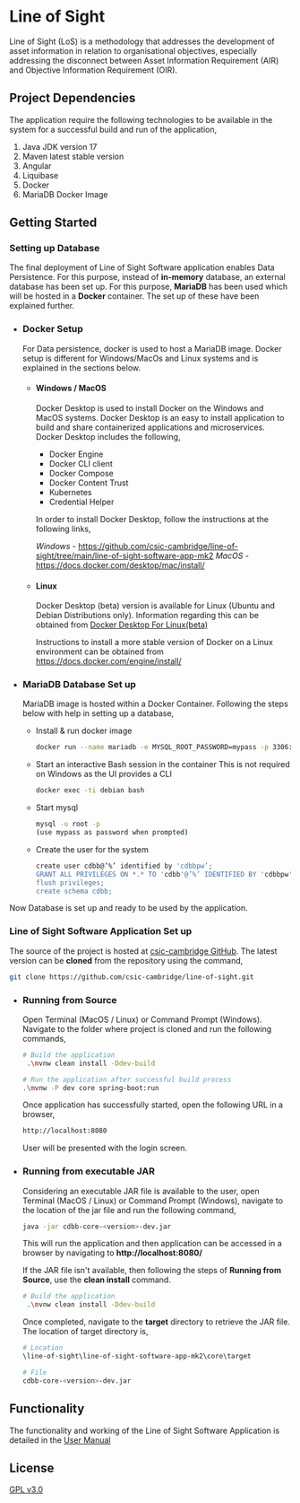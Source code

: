 # Line of Sight

Line of Sight (LoS) is a methodology that addresses the development of asset information in relation to organisational objectives, especially addressing the disconnect between Asset Information Requirement (AIR) and
Objective Information Requirement (OIR).

## Project Dependencies

The application require the following technologies to be available in the system for a successful build and run of the application,

1. Java JDK version 17
2. Maven latest stable version
3. Angular
4. Liquibase
5. Docker
6. MariaDB Docker Image

## Getting Started

### Setting up Database
The final deployment of Line of Sight Software application enables Data Persistence. For this purpose, instead of **in-memory** 
database, an external database has been set up. For this purpose, **MariaDB** has been used which will be hosted
in a **Docker** container. The set up of these have been explained further.  

* ### Docker Setup
    For Data persistence, docker is used to host a MariaDB image. Docker setup is different for Windows/MacOs and Linux systems and
is explained in the sections below.

  * #### Windows / MacOS
    Docker Desktop is used to install Docker on the Windows and MacOS systems. Docker Desktop is an easy to install application to
build and share containerized applications and microservices. Docker Desktop includes the following,
    * Docker Engine
    * Docker CLI client
    * Docker Compose
    * Docker Content Trust
    * Kubernetes
    * Credential Helper

    In order to install Docker Desktop, follow the instructions at the following links,

    *Windows* - https://github.com/csic-cambridge/line-of-sight/tree/main/line-of-sight-software-app-mk2
*MacOS* - https://docs.docker.com/desktop/mac/install/

  * #### Linux
    Docker Desktop (beta) version is available for Linux (Ubuntu and Debian Distributions only). Information regarding this can be obtained from
[Docker Desktop For Linux(beta)](https://docs.docker.com/desktop/linux/)

    Instructions to install a more stable version of Docker on a Linux environment can be obtained from https://docs.docker.com/engine/install/

* ### MariaDB Database Set up
    MariaDB image is hosted within a Docker Container. Following the steps below with help in setting up a database, 

  * Install & run docker image
    ``` bash
    docker run --name mariadb -e MYSQL_ROOT_PASSWORD=mypass -p 3306:3306 -d docker.io/library/mariadb:10.3
    ```

  * Start an interactive Bash session in the container
    This is not required on Windows as the UI provides a CLI
    ``` bash
    docker exec -ti debian bash
    ```

  * Start mysql
    ``` bash
    mysql -u root -p
    (use mypass as password when prompted)
    ```

  * Create the user for the system
    ``` bash
    create user cdbb@’%’ identified by 'cdbbpw’;
    GRANT ALL PRIVILEGES ON *.* TO 'cdbb'@’%’ IDENTIFIED BY 'cdbbpw';
    flush privileges;
    create schema cdbb;
    ```

Now Database is set up and ready to be used by the application. 

### Line of Sight Software Application Set up

The source of the project is hosted at [csic-cambridge GitHub](https://github.com/csic-cambridge/line-of-sight/tree/main/line-of-sight-software-app-mk2). The latest version can be **cloned** from the repository using the command,

``` bash
git clone https://github.com/csic-cambridge/line-of-sight.git
```

* ### Running from Source
    Open Terminal (MacOS / Linux) or Command Prompt (Windows). Navigate to the folder where project is cloned and run the following commands,

    ```bash
    # Build the application 
     .\mvnw clean install -Ddev-build
    
    # Run the application after successful build process
    .\mvnw -P dev core spring-boot:run
    ```

    Once application has successfully started, open the following URL in a browser,
    
    ``` bash
    http://localhost:8080
    ```
    
    User will be presented with the login screen.

* ### Running from executable JAR

    Considering an executable JAR file is available to the user, open Terminal (MacOS / Linux) or Command Prompt (Windows), navigate to the location of the jar file and run the following command,
    
    ``` bash
    java -jar cdbb-core-<version>-dev.jar
    ```
    
    This will run the application and then application can be accessed in a browser by navigating to **http://localhost:8080/**
    
    If the JAR file isn't available, then following the steps of **Running from Source**, use the **clean install** command.
    
    ```bash
    # Build the application 
     .\mvnw clean install -Ddev-build
    ```
    
    Once completed, navigate to the **target** directory to retrieve the JAR file. The location of target directory is,
    
    ```bash
    # Location
    \line-of-sight\line-of-sight-software-app-mk2\core\target
    
    # File
    cdbb-core-<version>-dev.jar
    ```

## Functionality
The functionality and working of the Line of Sight Software Application is detailed in the [User Manual](https://github.com/csic-cambridge/line-of-sight/wiki/User-Manual)

## License
[GPL v3.0](https://www.gnu.org/licenses/gpl-3.0.en.html)
